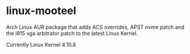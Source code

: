 # linux-mooteel
Arch Linux AUR package that adds ACS overrides, APST nvme patch and the i915 vga arbitrator patch to the latest Linux Kernel.

Currently Linux Kernel 4.10.8
